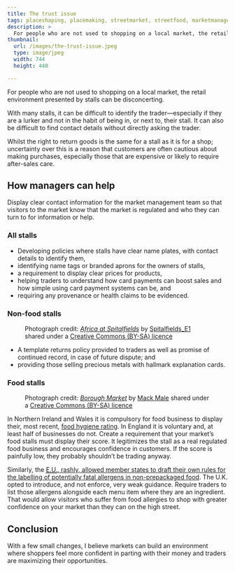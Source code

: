 ```yaml
---
title: The trust issue
tags: placeshaping, placemaking, streetmarket, streetfood, marketmanagement
description: >
  For people who are not used to shopping on a local market, the retail environment presented by stalls can be disconcerting. There are though, lots of things that you can do to make it a more reassuring experience.
thumbnail:
  url: /images/the-trust-issue.jpeg
  type: image/jpeg
  width: 744
  height: 440

---
```


<object type="image/jpeg" width="744" height="440" data="/images/the-trust-issue.jpeg"></object>

For people who are not used to shopping on a local market, the retail environment presented by stalls can be disconcerting.

With many stalls, it can be difficult to identify the trader—especially if they are a lurker and not in the habit of being in, or next to, their stall. It can also be difficult to find contact details without directly asking the trader.

Whilst the right to return goods is the same for a stall as it is for a shop; uncertainty over this is a reason that customers are often cautious about making purchases, especially those that are expensive or likely to require after-sales care.

## How managers can help

Display clear contact information for the market management team so that visitors to the market know that the market is regulated and who they can turn to for information or help.

### All stalls

- Developing policies where stalls have clear name plates, with contact details to identify them,
- identifying name tags or branded aprons for the owners of stalls,
- a requirement to display clear prices for products,
- helping traders to understand how card payments can boost sales and how simple using card payment systems can be, and
- requiring any provenance or health claims to be evidenced.

### Non-food stalls

<figure>
<object type="image/jpeg" width="1200" height="800" data="/images/africa-at-spitalfields.jpeg"></object>
<figcaption>Photograph credit: <cite><a href="https://www.flickr.com/photos/spitalfields-e1/9624589344/">Africa at Spitalfields</a></cite> by <a href="https://www.flickr.com/photos/spitalfields-e1/">Spitalfields_E1</a> shared under a <a href="https://creativecommons.org/licenses/by-sa/2.0/">Creative Commons (BY-SA) licence</a></figcaption>
</figure>

- A template returns policy provided to traders as well as promise of continued record, in case of future dispute; and
- providing those selling precious metals with hallmark explanation cards.

### Food stalls

<figure>
<object type="image/jpeg" width="1200" height="900" data="/images/borough-market.jpeg"></object>
<figcaption>Photograph credit: <cite><a href="https://www.flickr.com/photos/mastermaq/3600010535/">Borough Market</a></cite> by <a href="https://www.flickr.com/photos/mastermaq/">Mack Male</a> shared under a <a href="https://creativecommons.org/licenses/by-sa/2.0/">Creative Commons (BY-SA) licence</a></figcaption>
</figure>

In Northern Ireland and Wales it is compulsory for food business to display their, most recent, [food hygiene rating](https://www.food.gov.uk/safety-hygiene/food-hygiene-rating-scheme). In England it is voluntary and, at least half of businesses do not. Create a requirement that your market’s food stalls must display their score. It legitimizes the stall as a real regulated food business and encourages confidence in customers. If the score is painfully low, they probably shouldn’t be trading anyway.

Similarly, the [<abbr title="European Union">E.U.</abbr>, rashly, allowed member states to draft their own rules for the labelling of potentially fatal allergens in non-prepackaged food](https://eur-lex.europa.eu/legal-content/EN/TXT/HTML/?uri=CELEX:32011R1169&amp;from=en). The U.K. opted to introduce, and not enforce, very weak guidance. Require traders to list those allergens alongside each menu item where they are an ingredient. That would allow visitors who suffer from food allergies to shop with greater confidence on your market than they can on the high street.

## Conclusion

With a few small changes, I believe markets can build an environment where shoppers feel more confident in parting with their money and traders are maximizing their opportunities.